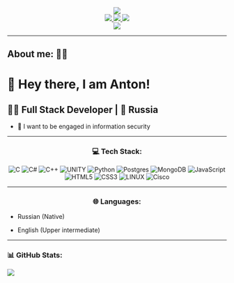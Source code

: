 
<div align="center">
  <img src="https://media.giphy.com/media/PpVjpSOjZDn9lfPE2L/giphy.gif">
<div\>
<div>
   <a href="https://vk.com/gargamel1488"> <img src="https://img.shields.io/badge/VK-blue?logo=vk"> <a/>
   <a href="https://t.me/TaidanaIshi"> <img src="https://img.shields.io/badge/telegram-grey?logo=telegram"> <a/>
   <a href="mailto:belyton2002@yandex.ru"> <img src="https://img.shields.io/badge/gmail-yellow?logo=gmail"> <a/>
<div\>
<div>
   <a href=""> <img src="https://komarev.com/ghpvc/?username=Gargamel-l&color=blueviolet"> <a/>
<div\>  
  
  ---
  
<div align="left">
  
## About me: :man_technologist:
  
 # 👋 Hey there, I am Anton!


## 👨‍💻 Full Stack Developer | 📍 Russia

- 🔐 I want to be engaged in information security

</div>

---

### 💻 Tech Stack:

![C](https://img.shields.io/badge/c-%2300599C.svg?style=plastic&logo=c&logoColor=white)
![C#](https://img.shields.io/badge/c%23-%23239120.svg?style=plastic&logo=c-sharp&logoColor=white)
![C++](https://img.shields.io/badge/c++-%2300599C.svg?style=plastic&logo=c%2B%2B&logoColor=white)
![UNITY](https://img.shields.io/badge/Unity-%2320232a.svg?style=plastic&logo=unity&logoColor=white)
![Python](https://img.shields.io/badge/python-3670A0?style=plastic&logo=python&logoColor=ffdd54)
![Postgres](https://img.shields.io/badge/postgres-%23316192.svg?style=plastic&logo=postgresql&logoColor=white)
![MongoDB](https://img.shields.io/badge/MongoDB-499d4a?style=plastic&logo=mongodb&logoColor=white)
![JavaScript](https://img.shields.io/badge/javascript-%23323330.svg?style=plastic&logo=javascript&logoColor=%23F7DF1E)
![HTML5](https://img.shields.io/badge/html5-%23E34F26.svg?style=plastic&logo=html5&logoColor=white)
![CSS3](https://img.shields.io/badge/css3-%231572B6.svg?style=plastic&logo=css3&logoColor=white)
![LINUX](https://img.shields.io/badge/Linux-FCC624?style=plastic&logo=linux&logoColor=black)
![Cisco](https://img.shields.io/badge/Cisco-005569?style=plastic&logo=cisco&logoColor=white)

---

### 🌐 Languages:

<div align="left">
  
  - Russian (Native)
  
  - English (Upper intermediate)
<div/>
  
---

### 📊 GitHub Stats:

![](https://github-readme-stats.vercel.app/api/top-langs/?username=Gargamel-l&theme=dark&hide_border=false&include_all_commits=false&count_private=false&layout=compact)
  

